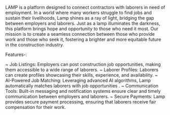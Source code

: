 LAMP is a platform designed to connect contractors with laborers in need of employment. In a world where many workers struggle to find jobs and sustain their livelihoods, Lamp shines as a ray of light, bridging the gap between employers and laborers. Just as a lamp illuminates the darkness, this platform brings hope and opportunity to those who need it most. Our mission is to create a seamless connection between those who provide work and those who seek it, fostering a brighter and more equitable future in the construction industry.

Features-:

~ Job Listings: Employers can post construction job opportunities, making them accessible to a wide range of laborers.
~ Laborer Profiles: Laborers can create profiles showcasing their skills, experience, and availability.
~ AI-Powered Job Matching: Leveraging advanced AI algorithms, Lamp automatically matches laborers with job opportunities .
~ Communication Tools: Built-in messaging and notification systems ensure clear and timely communication between employers and laborers.
~ Secure Payments: Lamp provides secure payment processing, ensuring that laborers receive fair compensation for their work.
